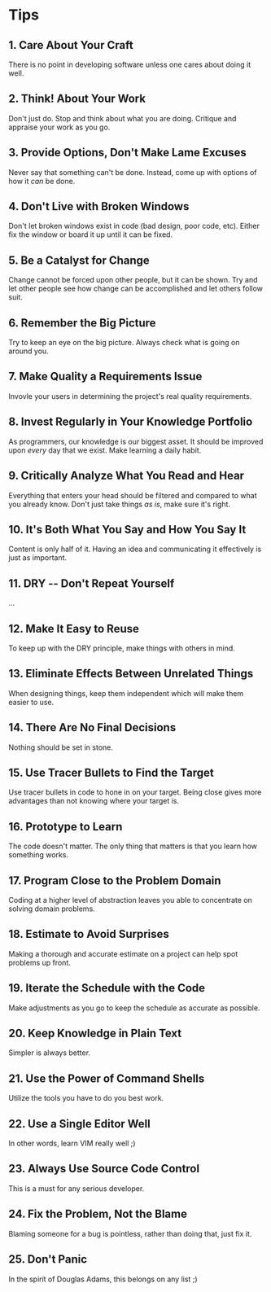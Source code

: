 # Tips

## 1. Care About Your Craft
There is no point in developing software unless one cares about doing it well.

## 2. Think! About Your Work
Don't just do. Stop and think about what you are doing. Critique and appraise your work as you go.

## 3. Provide Options, Don't Make Lame Excuses
Never say that something can't be done. Instead, come up with options of how it *can* be done.

## 4. Don't Live with Broken Windows
Don't let broken windows exist in code (bad design, poor code, etc). Either fix the window or board it up until it can be fixed.

## 5. Be a Catalyst for Change
Change cannot be forced upon other people, but it can be shown. Try and let other people see how change can be accomplished and let others follow suit.

## 6. Remember the Big Picture
Try to keep an eye on the big picture. Always check what is going on around you.

## 7. Make Quality a Requirements Issue
Invovle your users in determining the project's real quality requirements.

## 8. Invest Regularly in Your Knowledge Portfolio
As programmers, our knowledge is our biggest asset. It should be improved upon *every* day that we exist. Make learning a daily habit.

## 9. Critically Analyze What You Read and Hear
Everything that enters your head should be filtered and compared to what you already know. Don't just take things *as is*, make sure it's right.

## 10. It's Both What You Say and How You Say It
Content is only half of it. Having an idea and communicating it effectively is just as important.

## 11. DRY -- Don't Repeat Yourself
...

## 12. Make It Easy to Reuse
To keep up with the DRY principle, make things with others in mind.

## 13. Eliminate Effects Between Unrelated Things
When designing things, keep them independent which will make them easier to use.

## 14. There Are No Final Decisions
Nothing should be set in stone.

## 15. Use Tracer Bullets to Find the Target
Use tracer bullets in code to hone in on your target. Being close gives more advantages than not knowing where your target is.

## 16. Prototype to Learn
The code doesn't matter. The only thing that matters is that you learn how something works.

## 17. Program Close to the Problem Domain
Coding at a higher level of abstraction leaves you able to concentrate on solving domain problems.

## 18. Estimate to Avoid Surprises
Making a thorough and accurate estimate on a project can help spot problems up front.

## 19. Iterate the Schedule with the Code
Make adjustments as you go to keep the schedule as accurate as possible.

## 20. Keep Knowledge in Plain Text
Simpler is always better.

## 21. Use the Power of Command Shells
Utilize the tools you have to do you best work.

## 22. Use a Single Editor Well
In other words, learn VIM really well ;)

## 23. Always Use Source Code Control
This is a must for any serious developer.

## 24. Fix the Problem, Not the Blame
Blaming someone for a bug is pointless, rather than doing that, just fix it.

## 25. Don't Panic
In the spirit of Douglas Adams, this belongs on any list ;)
